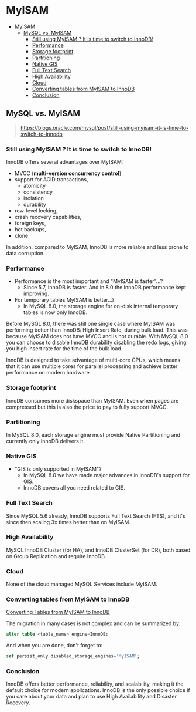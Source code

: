 # MyISAM

- [MyISAM](#myisam)
  - [MySQL vs. MyISAM](#mysql-vs-myisam)
    - [Still using MyISAM ? It is time to switch to InnoDB!](#still-using-myisam--it-is-time-to-switch-to-innodb)
    - [Performance](#performance)
    - [Storage footprint](#storage-footprint)
    - [Partitioning](#partitioning)
    - [Native GIS](#native-gis)
    - [Full Text Search](#full-text-search)
    - [High Availability](#high-availability)
    - [Cloud](#cloud)
    - [Converting tables from MyISAM to InnoDB](#converting-tables-from-myisam-to-innodb)
    - [Conclusion](#conclusion)

## MySQL vs. MyISAM

> <https://blogs.oracle.com/mysql/post/still-using-myisam-it-is-time-to-switch-to-innodb>

### Still using MyISAM ? It is time to switch to InnoDB!

InnoDB offers several advantages over MyISAM:

- MVCC (**multi-version concurrency control**)
- support for ACID transactions,
  - atomicity
  - consistency
  - isolation
  - durability
- row-level locking,
- crash recovery capabilities,
- foreign keys,
- hot backups,
- clone

In addition, compared to MyISAM, InnoDB is more reliable and less prone to data
corruption.

### Performance

- Performance is the most important and "MyISAM is faster"…?
  - Since 5.7, InnoDB is faster. And in 8.0 the InnoDB performance kept
    improving.
- For temporary tables MyISAM is better…?
  - In MySQL 8.0, the storage engine for on-disk internal temporary tables is
    now only InnoDB.

Before MySQL 8.0, there was still one single case where MyISAM was performing
better than InnoDB: High Insert Rate, during bulk load. This was because MyISAM
does not have MVCC and is not durable. With MySQL 8.0 you can choose to disable
InnoDB durability disabling the redo logs, giving you high insert rate for the
time of the bulk load.

InnoDB is designed to take advantage of multi-core CPUs, which means that it
can use multiple cores for parallel processing and achieve better performance
on modern hardware.

### Storage footprint

InnoDB consumes more diskspace than MyISAM. Even when pages are compressed but
this is also the price to pay to fully support MVCC.

### Partitioning

In MySQL 8.0, each storage engine must provide Native Partitioning and
currently only InnoDB delivers it.

### Native GIS

- "GIS is only supported in MyISAM"?
  - In MySQL 8.0 we have made major advances in InnoDB's support for GIS.
  - InnoDB covers all you need related to GIS.

### Full Text Search

Since MySQL 5.6 already, InnoDB supports Full Text Search (FTS), and it's since
then scaling 3x times better than on MyISAM.

### High Availability

MySQL InnoDB Cluster (for HA), and InnoDB ClusterSet (for DR), both based on
Group Replication and require InnoDB.

### Cloud

None of the cloud managed MySQL Services include MyISAM.

### Converting tables from MyISAM to InnoDB

[Converting Tables from MyISAM to InnoDB](https://dev.mysql.com/doc/refman/8.0/en/converting-tables-to-innodb.html)

The migration in many cases is not complex and can be summarized by:

```sql
alter table <table_name> engine=InnoDB;
```

And when you are done, don't forget to:

```sql
set persist_only disabled_storage_engines='MyISAM';
```

### Conclusion

InnoDB offers better performance, reliability, and scalability, making it the
default choice for modern applications. InnoDB is the only possible choice if
you care about your data and plan to use High Availability and Disaster
Recovery.
